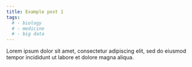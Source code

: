 ```yaml
---
title: Example post 1
tags:
  # - biology
  # - medicine
  # - big data
---
```


Lorem ipsum dolor sit amet, consectetur adipiscing elit, sed do eiusmod tempor incididunt ut labore et dolore magna aliqua.
